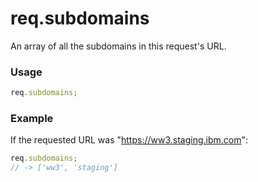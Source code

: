 # req.subdomains
An array of all the subdomains in this request's URL.

### Usage
```javascript
req.subdomains;
```

### Example

If the requested URL was "https://ww3.staging.ibm.com":

```javascript
req.subdomains;
// -> ['ww3', 'staging']
```




